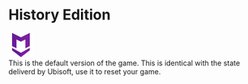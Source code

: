 # History Edition

![Test](https://raw.githubusercontent.com/adam-p/markdown-here/master/src/common/images/icon48.png)  
This is the default version of the game. This is identical with the state deliverd by Ubisoft, use it to reset your game.
